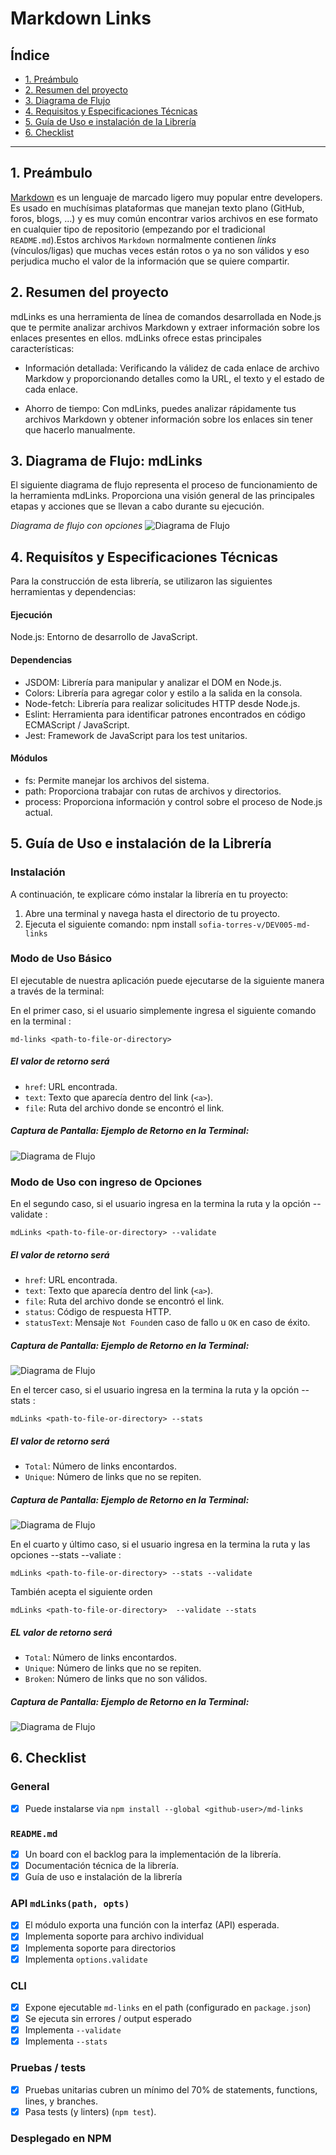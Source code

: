  # Markdown Links

## Índice

* [1. Preámbulo](#1-preámbulo)
* [2. Resumen del proyecto](#2-resumen-del-proyecto)
* [3. Diagrama de Flujo](#1-preámbulo)
* [4. Requisitos y Especificaciones Técnicas](#1-preámbulo)
* [5. Guía de Uso e instalación de la Librería](#1-preámbulo)
* [6. Checklist](#6-checklist)

***

## 1. Preámbulo

[Markdown](https://es.wikipedia.org/wiki/Markdown) es un lenguaje de marcado
ligero muy popular entre developers. Es usado en muchísimas plataformas que
manejan texto plano (GitHub, foros, blogs, ...) y es muy común
encontrar varios archivos en ese formato en cualquier tipo de repositorio
(empezando por el tradicional `README.md`).Estos archivos `Markdown` normalmente contienen _links_ (vínculos/ligas) que
muchas veces están rotos o ya no son válidos y eso perjudica mucho el valor de
la información que se quiere compartir.



## 2. Resumen del proyecto

mdLinks es una herramienta de línea de comandos desarrollada en Node.js que te permite analizar archivos Markdown y extraer información sobre los enlaces presentes en ellos.
mdLinks ofrece estas principales características:

* Información detallada: Verificando la válidez de cada enlace de archivo Markdow y proporcionando detalles como la URL, el texto y el estado de cada enlace.

* Ahorro de tiempo: Con mdLinks, puedes analizar rápidamente tus archivos Markdown y obtener información sobre los enlaces sin tener que hacerlo manualmente.

## 3. Diagrama de Flujo: mdLinks
El siguiente diagrama de flujo representa el proceso de funcionamiento de la herramienta mdLinks. Proporciona una visión general de las principales etapas y acciones que se llevan a cabo durante su ejecución.

_Diagrama de flujo con opciones_
![Diagrama de Flujo](./images/Diagram.png)

## 4. Requisítos y Especificaciones Técnicas
Para la construcción de esta librería, se utilizaron las siguientes herramientas y dependencias:

#### Ejecución
Node.js: Entorno de desarrollo de JavaScript.

#### Dependencias

* JSDOM: Librería para manipular y analizar el DOM en Node.js.
* Colors: Librería para agregar color y estilo a la salida en la consola.
* Node-fetch: Librería para realizar solicitudes HTTP desde Node.js.
* Eslint: Herramienta para identificar patrones encontrados en código ECMAScript / JavaScript.
* Jest: Framework de JavaScript para los test unitarios.

#### Módulos

* fs: Permite manejar los archivos del sistema.
* path: Proporciona trabajar con rutas de archivos y directorios.
* process: Proporciona información y control sobre el proceso de Node.js actual.


## 5. Guía de Uso e instalación de la Librería

###  Instalación

A continuación, te explicare cómo instalar la librería en tu proyecto:

1. Abre una terminal y navega hasta el directorio de tu proyecto.
2. Ejecuta el siguiente comando: npm install  `sofia-torres-v/DEV005-md-links`

### Modo de Uso Básico

El ejecutable de nuestra aplicación puede ejecutarse de la siguiente manera a través de la terminal:

En el primer caso, si el usuario simplemente ingresa el siguiente comando en la terminal :
   
   `md-links <path-to-file-or-directory> `

##### El valor de retorno será

* `href`: URL encontrada.
* `text`: Texto que aparecía dentro del link (`<a>`).
* `file`: Ruta del archivo donde se encontró el link.

##### Captura de Pantalla: Ejemplo de Retorno en la Terminal:
![Diagrama de Flujo](./images/files.jpg)


### Modo de Uso con ingreso de Opciones

En el segundo caso, si el usuario ingresa en la termina la ruta y la opción --validate :
 
  `mdLinks <path-to-file-or-directory> --validate`

##### El valor de retorno será

* `href`: URL encontrada.
* `text`: Texto que aparecía dentro del link (`<a>`).
* `file`: Ruta del archivo donde se encontró el link.
* `status`: Código de respuesta HTTP.
* `statusText`: Mensaje `Not Found`en caso de fallo u `OK` en caso de éxito.

##### Captura de Pantalla: Ejemplo de Retorno en la Terminal:
![Diagrama de Flujo](./images/validate.jpg)


En el tercer caso, si el usuario ingresa en la termina la ruta y la opción --stats :

`mdLinks <path-to-file-or-directory> --stats`

##### El valor de retorno será

* `Total`: Número de links encontardos.
* `Unique`: Número de links que no se repiten.

##### Captura de Pantalla: Ejemplo de Retorno en la Terminal:
![Diagrama de Flujo](./images/stats.jpg)
 
En el cuarto y último caso, si el usuario ingresa en la termina la ruta y las opciones --stats --valiate :

`mdLinks <path-to-file-or-directory> --stats --validate`

También acepta el siguiente orden

`mdLinks <path-to-file-or-directory>  --validate --stats`

##### EL valor de retorno será

* `Total`: Número de links encontardos.
* `Unique`: Número de links que no se repiten.
* `Broken`: Número de links que no son válidos.

##### Captura de Pantalla: Ejemplo de Retorno en la Terminal:
![Diagrama de Flujo](./images/statsBroken.jpg)
 
## 6. Checklist

### General

* [X] Puede instalarse via `npm install --global <github-user>/md-links`

### `README.md`

* [X] Un board con el backlog para la implementación de la librería.
* [X] Documentación técnica de la librería.
* [X] Guía de uso e instalación de la librería

### API `mdLinks(path, opts)`

* [X] El módulo exporta una función con la interfaz (API) esperada.
* [X] Implementa soporte para archivo individual
* [X] Implementa soporte para directorios
* [X] Implementa `options.validate`

### CLI

* [x] Expone ejecutable `md-links` en el path (configurado en `package.json`)
* [X] Se ejecuta sin errores / output esperado
* [x] Implementa `--validate`
* [X] Implementa `--stats`

### Pruebas / tests

* [X] Pruebas unitarias cubren un mínimo del 70% de statements, functions,
  lines, y branches.
* [X] Pasa tests (y linters) (`npm test`).

### Desplegado en NPM




















